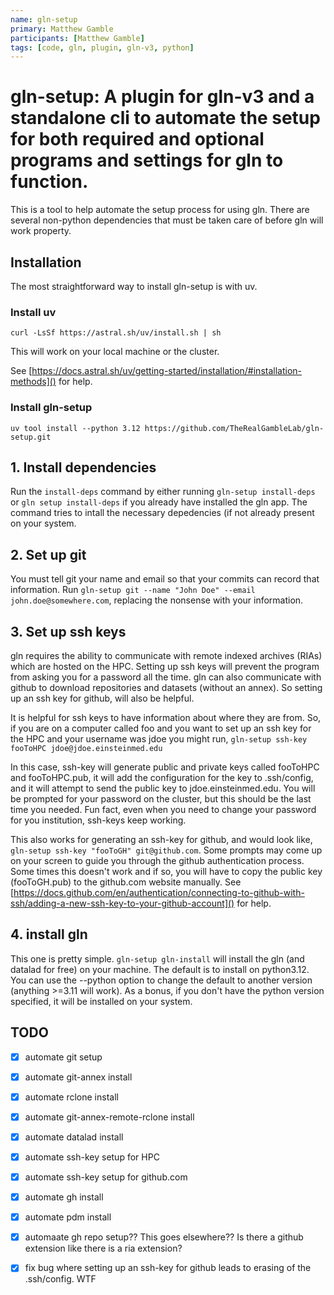 ```yaml
---
name: gln-setup
primary: Matthew Gamble
participants: [Matthew Gamble]
tags: [code, gln, plugin, gln-v3, python]
---
```


# gln-setup: A plugin for gln-v3 and a standalone cli to automate the setup for both required and optional programs and settings for gln to function.

This is a tool to help automate the setup process for using gln.
There are several non-python dependencies that must be taken care of before gln will work property.

## Installation

The most straightforward way to install gln-setup is with uv.

### Install uv

`curl -LsSf https://astral.sh/uv/install.sh | sh`

This will work on your local machine or the cluster.

See [https://docs.astral.sh/uv/getting-started/installation/#installation-methods]() for help.

### Install gln-setup

`uv tool install --python 3.12 https://github.com/TheRealGambleLab/gln-setup.git`

## 1. Install dependencies

Run the `install-deps` command by either running `gln-setup install-deps` or `gln setup install-deps` if you already have installed the gln app.
The command tries to intall the necessary depedencies (if not already present on your system. 

## 2. Set up git

You must tell git your name and email so that your commits can record that information.
Run `gln-setup git --name "John Doe" --email john.doe@somewhere.com`, replacing the nonsense with your information.

## 3. Set up ssh keys

gln requires the ability to communicate with remote indexed archives (RIAs) which are hosted on the HPC.
Setting up ssh keys will prevent the program from asking you for a password all the time.
gln can also communicate with github to download repositories and datasets (without an annex). 
So setting up an ssh key for github, will also be helpful.

It is helpful for ssh keys to have information about where they are from.
So, if you are on a computer called foo and you want to set up an ssh key for the HPC and your username was jdoe you might run, `gln-setup ssh-key fooToHPC jdoe@jdoe.einsteinmed.edu`

In this case, ssh-key will generate public and private keys called fooToHPC and fooToHPC.pub, it will add the configuration for the key to .ssh/config, and it will attempt to send the public key to jdoe.einsteinmed.edu. 
You will be prompted for your password on the cluster, but this should be the last time you needed.
Fun fact, even when you need to change your password for you institution, ssh-keys keep working.

This also works for generating an ssh-key for github, and would look like, `gln-setup ssh-key "fooToGH" git@github.com`.
Some prompts may come up on your screen to guide you through the github authentication process.
Some times this doesn't work and if so, you will have to copy the public key (fooToGH.pub) to the github.com website manually.
See [https://docs.github.com/en/authentication/connecting-to-github-with-ssh/adding-a-new-ssh-key-to-your-github-account]() for help.

## 4. install gln

This one is pretty simple.
`gln-setup gln-install` will install the gln (and datalad for free) on your machine.
The default is to install on python3.12.
You can use the --python option to change the default to another version (anything >=3.11 will work).
As a bonus, if you don't have the python version specified, it will be installed on your system.

## TODO

- [x] automate git setup
- [x] automate git-annex install
- [x] automate rclone install
- [x] automate git-annex-remote-rclone install
- [x] automate datalad install
- [x] automate ssh-key setup for HPC
- [x] automate ssh-key setup for github.com
- [x] automate gh install
- [x] automate pdm install
- [x] automaate gh repo setup?? This goes elsewhere?? Is there a github extension like there is a ria extension?
- [x] fix bug where setting up an ssh-key for github leads to erasing of the .ssh/config. WTF

